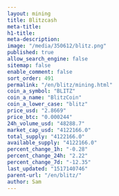 ```yaml
---
layout: mining
title: Blitzcash
meta-title: 
h1-title: 
meta-description: 
image: "/media/350612/blitz.png"
published: true
allow_search_engine: false
sitemap: false
enable_comment: false
sort_order: 491
permalink: "/en/blitz/mining.html"
coin_a_symbol: "BLITZ"
coin_a_name: "BlitzCoin"
coin_a_lower_case: "blitz"
price_usd: "2.8669"
price_btc: "0.000244"
24h_volume_usd: "48288.7"
market_cap_usd: "4122166.0"
total_supply: "4122166.0"
available_supply: "4122166.0"
percent_change_1h: "-0.28"
percent_change_24h: "2.22"
percent_change_7d: "-12.35"
last_updated: "1517140746"
parent-url: "/en/blitz/"
author: Sam
---
```


